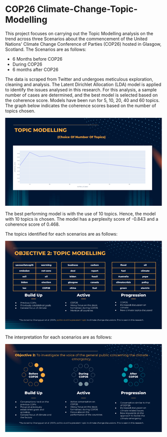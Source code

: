 # COP26 Climate-Change-Topic-Modelling

This project focuses on carrying out the Topic Modelling analysis on the trend across three Scenarios about the commencement of the United Nations' Climate Change Conference of Parties (COP26) hosted in Glasgow, Scotland. The Scenarios are as follows:

- 6 Months before COP26
- During COP26
- 6 months after COP26

The data is scraped from Twitter and undergoes meticulous exploration, cleaning and analysis. The Latent Dirichlet Allocation (LDA) model is applied to identify the issues analysed in this research. For this analysis, a sample number of cases are determined, and the best model is selected based on the coherence score. Models have been run for 5, 10, 20, 40 and 60 topics. The graph below indicates the coherence scores based on the number of topics chosen. 

![Coherence Score](coherence.png)

The best performing model is with the use of 10 topics. Hence, the model with 10 topics is chosen. The model has a perplexity score of -0.843 and a coherence score of 0.468.

The topics identified for each scenarios are as follows:

![Analysis 1](Analysis1.png)

The interpretation for each scenarios are as follows:

![Analysis 2](Analysis2.png)
